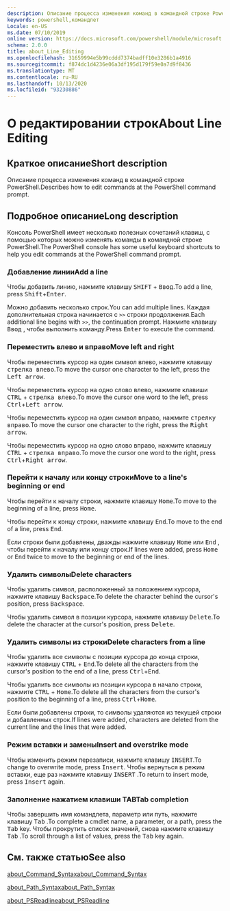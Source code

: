 ```yaml
---
description: Описание процесса изменения команд в командной строке PowerShell.
keywords: powershell,командлет
Locale: en-US
ms.date: 07/10/2019
online version: https://docs.microsoft.com/powershell/module/microsoft.powershell.core/about/about_line_editing?view=powershell-7.1&WT.mc_id=ps-gethelp
schema: 2.0.0
title: about_Line_Editing
ms.openlocfilehash: 31659994e5b99cddd7374badff10e3286b1a4916
ms.sourcegitcommit: f874dc1d4236e06a3df195d179f59e0a7d9f8436
ms.translationtype: MT
ms.contentlocale: ru-RU
ms.lasthandoff: 10/13/2020
ms.locfileid: "93230886"
---
```

# <a name="about-line-editing"></a><span data-ttu-id="5303a-104">О редактировании строк</span><span class="sxs-lookup"><span data-stu-id="5303a-104">About Line Editing</span></span>

## <a name="short-description"></a><span data-ttu-id="5303a-105">Краткое описание</span><span class="sxs-lookup"><span data-stu-id="5303a-105">Short description</span></span>

<span data-ttu-id="5303a-106">Описание процесса изменения команд в командной строке PowerShell.</span><span class="sxs-lookup"><span data-stu-id="5303a-106">Describes how to edit commands at the PowerShell command prompt.</span></span>

## <a name="long-description"></a><span data-ttu-id="5303a-107">Подробное описание</span><span class="sxs-lookup"><span data-stu-id="5303a-107">Long description</span></span>

<span data-ttu-id="5303a-108">Консоль PowerShell имеет несколько полезных сочетаний клавиш, с помощью которых можно изменять команды в командной строке PowerShell.</span><span class="sxs-lookup"><span data-stu-id="5303a-108">The PowerShell console has some useful keyboard shortcuts to help you edit commands at the PowerShell command prompt.</span></span>

### <a name="add-a-line"></a><span data-ttu-id="5303a-109">Добавление линии</span><span class="sxs-lookup"><span data-stu-id="5303a-109">Add a line</span></span>

<span data-ttu-id="5303a-110">Чтобы добавить линию, нажмите клавишу <kbd>SHIFT</kbd> + <kbd>Ввод</kbd>.</span><span class="sxs-lookup"><span data-stu-id="5303a-110">To add a line, press <kbd>Shift</kbd>+<kbd>Enter</kbd>.</span></span>

<span data-ttu-id="5303a-111">Можно добавить несколько строк.</span><span class="sxs-lookup"><span data-stu-id="5303a-111">You can add multiple lines.</span></span> <span data-ttu-id="5303a-112">Каждая дополнительная строка начинается с `>>` строки продолжения.</span><span class="sxs-lookup"><span data-stu-id="5303a-112">Each additional line begins with `>>`, the continuation prompt.</span></span> <span data-ttu-id="5303a-113">Нажмите клавишу <kbd>Ввод</kbd> , чтобы выполнить команду.</span><span class="sxs-lookup"><span data-stu-id="5303a-113">Press <kbd>Enter</kbd> to execute the command.</span></span>

### <a name="move-left-and-right"></a><span data-ttu-id="5303a-114">Переместить влево и вправо</span><span class="sxs-lookup"><span data-stu-id="5303a-114">Move left and right</span></span>

<span data-ttu-id="5303a-115">Чтобы переместить курсор на один символ влево, нажмите клавишу <kbd>стрелка влево</kbd>.</span><span class="sxs-lookup"><span data-stu-id="5303a-115">To move the cursor one character to the left, press the <kbd>Left arrow</kbd>.</span></span>

<span data-ttu-id="5303a-116">Чтобы переместить курсор на одно слово влево, нажмите клавиши <kbd>CTRL</kbd> + <kbd>стрелка влево</kbd>.</span><span class="sxs-lookup"><span data-stu-id="5303a-116">To move the cursor one word to the left, press <kbd>Ctrl</kbd>+<kbd>Left arrow</kbd>.</span></span>

<span data-ttu-id="5303a-117">Чтобы переместить курсор на один символ вправо, нажмите <kbd>стрелку вправо</kbd>.</span><span class="sxs-lookup"><span data-stu-id="5303a-117">To move the cursor one character to the right, press the <kbd>Right arrow</kbd>.</span></span>

<span data-ttu-id="5303a-118">Чтобы переместить курсор на одно слово вправо, нажмите клавишу <kbd>CTRL</kbd> + <kbd>стрелка вправо</kbd>.</span><span class="sxs-lookup"><span data-stu-id="5303a-118">To move the cursor one word to the right, press <kbd>Ctrl</kbd>+<kbd>Right arrow</kbd>.</span></span>

### <a name="move-to-a-lines-beginning-or-end"></a><span data-ttu-id="5303a-119">Перейти к началу или концу строки</span><span class="sxs-lookup"><span data-stu-id="5303a-119">Move to a line's beginning or end</span></span>

<span data-ttu-id="5303a-120">Чтобы перейти к началу строки, нажмите клавишу <kbd>Home</kbd>.</span><span class="sxs-lookup"><span data-stu-id="5303a-120">To move to the beginning of a line, press <kbd>Home</kbd>.</span></span>

<span data-ttu-id="5303a-121">Чтобы перейти к концу строки, нажмите клавишу <kbd>End</kbd>.</span><span class="sxs-lookup"><span data-stu-id="5303a-121">To move to the end of a line, press <kbd>End</kbd>.</span></span>

<span data-ttu-id="5303a-122">Если строки были добавлены, дважды нажмите клавишу <kbd>Home</kbd> или <kbd>End</kbd> , чтобы перейти к началу или концу строк.</span><span class="sxs-lookup"><span data-stu-id="5303a-122">If lines were added, press <kbd>Home</kbd> or <kbd>End</kbd> twice to move to the beginning or end of the lines.</span></span>

### <a name="delete-characters"></a><span data-ttu-id="5303a-123">Удалить символы</span><span class="sxs-lookup"><span data-stu-id="5303a-123">Delete characters</span></span>

<span data-ttu-id="5303a-124">Чтобы удалить символ, расположенный за положением курсора, нажмите клавишу <kbd>Backspace</kbd>.</span><span class="sxs-lookup"><span data-stu-id="5303a-124">To delete the character behind the cursor's position, press <kbd>Backspace</kbd>.</span></span>

<span data-ttu-id="5303a-125">Чтобы удалить символ в позиции курсора, нажмите клавишу <kbd>Delete</kbd>.</span><span class="sxs-lookup"><span data-stu-id="5303a-125">To delete the character at the cursor's position, press <kbd>Delete</kbd>.</span></span>

### <a name="delete-characters-from-a-line"></a><span data-ttu-id="5303a-126">Удалить символы из строки</span><span class="sxs-lookup"><span data-stu-id="5303a-126">Delete characters from a line</span></span>

<span data-ttu-id="5303a-127">Чтобы удалить все символы с позиции курсора до конца строки, нажмите клавишу <kbd>CTRL</kbd> + <kbd>End</kbd>.</span><span class="sxs-lookup"><span data-stu-id="5303a-127">To delete all the characters from the cursor's position to the end of a line, press <kbd>Ctrl</kbd>+<kbd>End</kbd>.</span></span>

<span data-ttu-id="5303a-128">Чтобы удалить все символы из позиции курсора в начало строки, нажмите <kbd>CTRL</kbd> + <kbd>Home</kbd>.</span><span class="sxs-lookup"><span data-stu-id="5303a-128">To delete all the characters from the cursor's position to the beginning of a line, press <kbd>Ctrl</kbd>+<kbd>Home</kbd>.</span></span>

<span data-ttu-id="5303a-129">Если были добавлены строки, то символы удаляются из текущей строки и добавленных строк.</span><span class="sxs-lookup"><span data-stu-id="5303a-129">If lines were added, characters are deleted from the current line and the lines that were added.</span></span>

### <a name="insert-and-overstrike-mode"></a><span data-ttu-id="5303a-130">Режим вставки и замены</span><span class="sxs-lookup"><span data-stu-id="5303a-130">Insert and overstrike mode</span></span>

<span data-ttu-id="5303a-131">Чтобы изменить режим перезаписи, нажмите клавишу <kbd>INSERT</kbd>.</span><span class="sxs-lookup"><span data-stu-id="5303a-131">To change to overwrite mode, press <kbd>Insert</kbd>.</span></span> <span data-ttu-id="5303a-132">Чтобы вернуться в режим вставки, еще раз нажмите клавишу <kbd>INSERT</kbd> .</span><span class="sxs-lookup"><span data-stu-id="5303a-132">To return to insert mode, press <kbd>Insert</kbd> again.</span></span>

### <a name="tab-completion"></a><span data-ttu-id="5303a-133">Заполнение нажатием клавиши TAB</span><span class="sxs-lookup"><span data-stu-id="5303a-133">Tab completion</span></span>

<span data-ttu-id="5303a-134">Чтобы завершить имя командлета, параметр или путь, нажмите клавишу <kbd>Tab</kbd> .</span><span class="sxs-lookup"><span data-stu-id="5303a-134">To complete a cmdlet name, a parameter, or a path, press the <kbd>Tab</kbd> key.</span></span> <span data-ttu-id="5303a-135">Чтобы прокрутить список значений, снова нажмите клавишу <kbd>Tab</kbd> .</span><span class="sxs-lookup"><span data-stu-id="5303a-135">To scroll through a list of values, press the <kbd>Tab</kbd> key again.</span></span>

## <a name="see-also"></a><span data-ttu-id="5303a-136">См. также статью</span><span class="sxs-lookup"><span data-stu-id="5303a-136">See also</span></span>

[<span data-ttu-id="5303a-137">about_Command_Syntax</span><span class="sxs-lookup"><span data-stu-id="5303a-137">about_Command_Syntax</span></span>](about_Command_Syntax.md)

[<span data-ttu-id="5303a-138">about_Path_Syntax</span><span class="sxs-lookup"><span data-stu-id="5303a-138">about_Path_Syntax</span></span>](about_Path_Syntax.md)

[<span data-ttu-id="5303a-139">about_PSReadline</span><span class="sxs-lookup"><span data-stu-id="5303a-139">about_PSReadline</span></span>](../../PSReadline/About/about_PSReadline.md)

